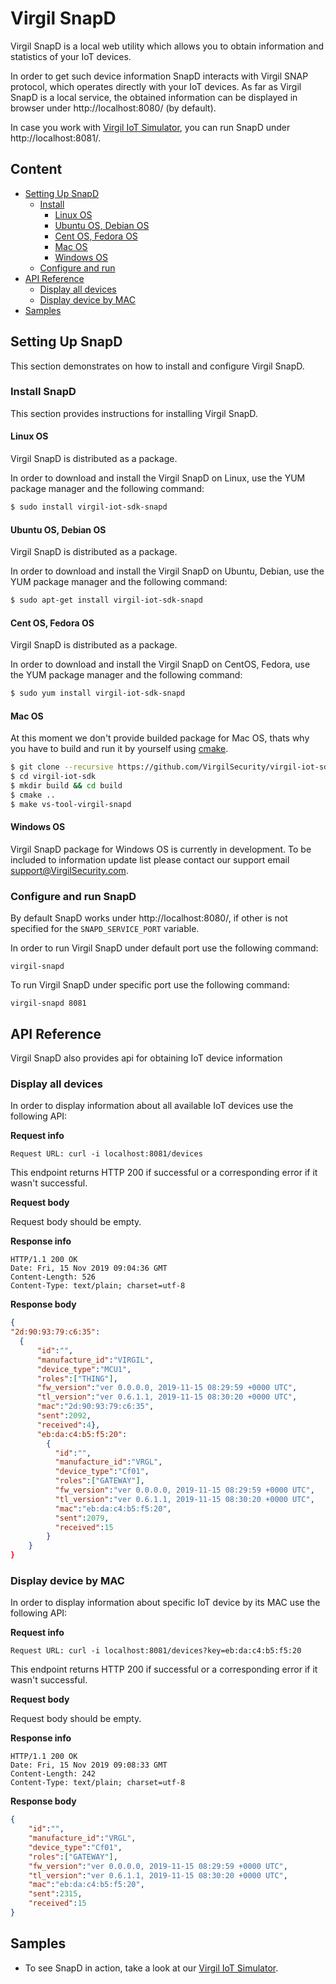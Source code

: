 # Virgil SnapD
Virgil SnapD is a local web utility which allows you to obtain information and statistics of your IoT devices.

In order to get such device information SnapD interacts with Virgil SNAP protocol, which operates directly with your IoT devices. As far as Virgil SnapD is a local service, the obtained information can be displayed in browser under http://localhost:8080/ (by default).

In case you work with [Virgil IoT Simulator](https://github.com/VirgilSecurity/iot-rpi-gateway), you can run SnapD under http://localhost:8081/.

## Content
- [Setting Up SnapD](#setting-up-snapd)
  - [Install](#install-snapd)
    - [Linux OS](#linux-os)
    - [Ubuntu OS, Debian OS](#ubuntu-os-debian-os)
    - [Cent OS, Fedora OS](#cent-os-fedora-os)
    - [Mac OS](#mac-os)
    - [Windows OS](#windows-os)
  - [Configure and run](#configure-and-run-snapd)
- [API Reference](#api-reference)
  - [Display all devices](#display-all-devices)
  - [Display device by MAC](#display-device-by-mac)
- [Samples](#samples)

## Setting Up SnapD
This section demonstrates on how to install and configure Virgil SnapD.

### Install SnapD
This section provides instructions for installing Virgil SnapD.

#### Linux OS
Virgil SnapD is distributed as a package.

In order to download and install the Virgil SnapD on Linux, use the YUM package manager and the following command:

```bash
$ sudo install virgil-iot-sdk-snapd
```

#### Ubuntu OS, Debian OS
Virgil SnapD is distributed as a package.

In order to download and install the Virgil SnapD on Ubuntu, Debian, use the YUM package manager and the following command:
```bash
$ sudo apt-get install virgil-iot-sdk-snapd
```

#### Cent OS, Fedora OS
Virgil SnapD is distributed as a package.

In order to download and install the Virgil SnapD on CentOS, Fedora, use the YUM package manager and the following command:

```bash
$ sudo yum install virgil-iot-sdk-snapd
```
#### Mac OS
At this moment we don't provide builded package for Mac OS, thats why you have to build and run it by yourself using [cmake](https://cmake.org).

```bash
$ git clone --recursive https://github.com/VirgilSecurity/virgil-iot-sdk.git
$ cd virgil-iot-sdk
$ mkdir build && cd build
$ cmake ..
$ make vs-tool-virgil-snapd
```

#### Windows OS
Virgil SnapD package for Windows OS is currently in development. To be included to information update list please contact our support email support@VirgilSecurity.com.

### Configure and run SnapD
By default SnapD works under http://localhost:8080/, if other is not specified for the `SNAPD_SERVICE_PORT` variable.

In order to run Virgil SnapD under default port use the following command:
```shell
virgil-snapd
```

To run Virgil SnapD under specific port use the following command:
```shell
virgil-snapd 8081
```

## API Reference
Virgil SnapD also provides api for obtaining IoT device information

### Display all devices
In order to display information about all available IoT devices use the following API:

**Request info**

```shell
Request URL: curl -i localhost:8081/devices

```
This endpoint returns HTTP 200 if successful or a corresponding error if it wasn't successful.

**Request body**

Request body should be empty.

**Response info**

```shell
HTTP/1.1 200 OK
Date: Fri, 15 Nov 2019 09:04:36 GMT
Content-Length: 526
Content-Type: text/plain; charset=utf-8
```

**Response body**

```json
{
"2d:90:93:79:c6:35":
  {
      "id":"",
      "manufacture_id":"VIRGIL",
      "device_type":"MCU1",
      "roles":["THING"],
      "fw_version":"ver 0.0.0.0, 2019-11-15 08:29:59 +0000 UTC",
      "tl_version":"ver 0.6.1.1, 2019-11-15 08:30:20 +0000 UTC",
      "mac":"2d:90:93:79:c6:35",
      "sent":2092,
      "received":4},
      "eb:da:c4:b5:f5:20":
        {
          "id":"",
          "manufacture_id":"VRGL",
          "device_type":"Cf01",
          "roles":["GATEWAY"],
          "fw_version":"ver 0.0.0.0, 2019-11-15 08:29:59 +0000 UTC",
          "tl_version":"ver 0.6.1.1, 2019-11-15 08:30:20 +0000 UTC",
          "mac":"eb:da:c4:b5:f5:20",
          "sent":2079,
          "received":15
        }
    }
}
```


### Display device by MAC
In order to display information about specific IoT device by its MAC use the following API:

**Request info**

```shell
Request URL: curl -i localhost:8081/devices?key=eb:da:c4:b5:f5:20

```
This endpoint returns HTTP 200 if successful or a corresponding error if it wasn't successful.

**Request body**

Request body should be empty.

**Response info**

```shell
HTTP/1.1 200 OK
Date: Fri, 15 Nov 2019 09:08:33 GMT
Content-Length: 242
Content-Type: text/plain; charset=utf-8
```

**Response body**

```json
{
    "id":"",
    "manufacture_id":"VRGL",
    "device_type":"Cf01",
    "roles":["GATEWAY"],
    "fw_version":"ver 0.0.0.0, 2019-11-15 08:29:59 +0000 UTC",
    "tl_version":"ver 0.6.1.1, 2019-11-15 08:30:20 +0000 UTC",
    "mac":"eb:da:c4:b5:f5:20",
    "sent":2315,
    "received":15
}
```

## Samples
- To see SnapD in action, take a look at our [Virgil IoT Simulator](https://github.com/VirgilSecurity/iot-rpi-gateway).
